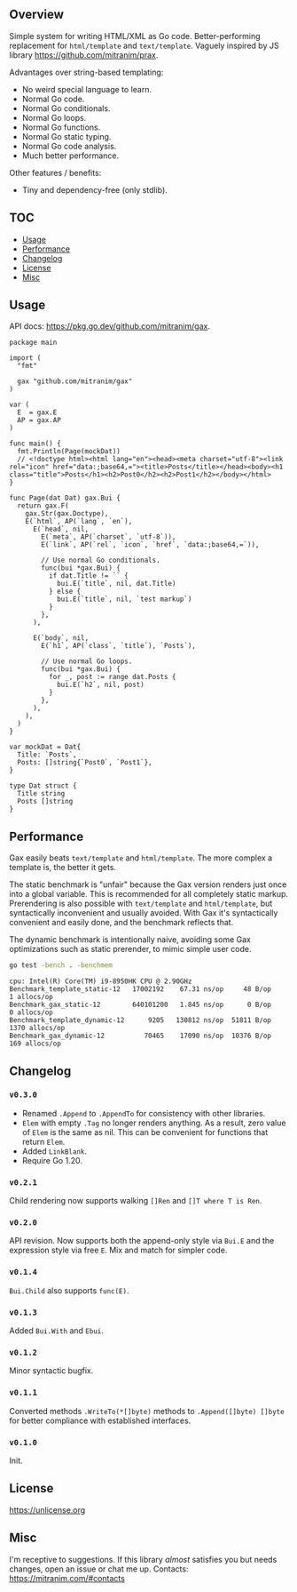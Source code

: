 ## Overview

Simple system for writing HTML/XML as Go code. Better-performing replacement for `html/template` and `text/template`. Vaguely inspired by JS library https://github.com/mitranim/prax.

Advantages over string-based templating:

  * No weird special language to learn.
  * Normal Go code.
  * Normal Go conditionals.
  * Normal Go loops.
  * Normal Go functions.
  * Normal Go static typing.
  * Normal Go code analysis.
  * Much better performance.

Other features / benefits:

  * Tiny and dependency-free (only stdlib).

## TOC

* [Usage](#usage)
* [Performance](#performance)
* [Changelog](#changelog)
* [License](#license)
* [Misc](#misc)

## Usage

API docs: https://pkg.go.dev/github.com/mitranim/gax.

```golang
package main

import (
  "fmt"

  gax "github.com/mitranim/gax"
)

var (
  E  = gax.E
  AP = gax.AP
)

func main() {
  fmt.Println(Page(mockDat))
  // <!doctype html><html lang="en"><head><meta charset="utf-8"><link rel="icon" href="data:;base64,="><title>Posts</title></head><body><h1 class="title">Posts</h1><h2>Post0</h2><h2>Post1</h2></body></html>
}

func Page(dat Dat) gax.Bui {
  return gax.F(
    gax.Str(gax.Doctype),
    E(`html`, AP(`lang`, `en`),
      E(`head`, nil,
        E(`meta`, AP(`charset`, `utf-8`)),
        E(`link`, AP(`rel`, `icon`, `href`, `data:;base64,=`)),

        // Use normal Go conditionals.
        func(bui *gax.Bui) {
          if dat.Title != `` {
            bui.E(`title`, nil, dat.Title)
          } else {
            bui.E(`title`, nil, `test markup`)
          }
        },
      ),

      E(`body`, nil,
        E(`h1`, AP(`class`, `title`), `Posts`),

        // Use normal Go loops.
        func(bui *gax.Bui) {
          for _, post := range dat.Posts {
            bui.E(`h2`, nil, post)
          }
        },
      ),
    ),
  )
}

var mockDat = Dat{
  Title: `Posts`,
  Posts: []string{`Post0`, `Post1`},
}

type Dat struct {
  Title string
  Posts []string
}
```

## Performance

Gax easily beats `text/template` and `html/template`. The more complex a template is, the better it gets.

The static benchmark is "unfair" because the Gax version renders just once into a global variable. This is recommended for all completely static markup. Prerendering is also possible with `text/template` and `html/template`, but syntactically inconvenient and usually avoided. With Gax it's syntactically convenient and easily done, and the benchmark reflects that.

The dynamic benchmark is intentionally naive, avoiding some Gax optimizations such as static prerender, to mimic simple user code.

```sh
go test -bench . -benchmem
```

```
cpu: Intel(R) Core(TM) i9-8950HK CPU @ 2.90GHz
Benchmark_template_static-12   17002192    67.31 ns/op     48 B/op     1 allocs/op
Benchmark_gax_static-12        640101200   1.845 ns/op      0 B/op     0 allocs/op
Benchmark_template_dynamic-12      9205   130812 ns/op  51811 B/op  1370 allocs/op
Benchmark_gax_dynamic-12          70465    17090 ns/op  10376 B/op   169 allocs/op
```

## Changelog

### `v0.3.0`

* Renamed `.Append` to `.AppendTo` for consistency with other libraries.
* `Elem` with empty `.Tag` no longer renders anything. As a result, zero value of `Elem` is the same as nil. This can be convenient for functions that return `Elem`.
* Added `LinkBlank`.
* Require Go 1.20.

### `v0.2.1`

Child rendering now supports walking `[]Ren` and `[]T where T is Ren`.

### `v0.2.0`

API revision. Now supports both the append-only style via `Bui.E` and the expression style via free `E`. Mix and match for simpler code.

### `v0.1.4`

`Bui.Child` also supports `func(E)`.

### `v0.1.3`

Added `Bui.With` and `Ebui`.

### `v0.1.2`

Minor syntactic bugfix.

### `v0.1.1`

Converted methods `.WriteTo(*[]byte)` methods to `.Append([]byte) []byte` for better compliance with established interfaces.

### `v0.1.0`

Init.

## License

https://unlicense.org

## Misc

I'm receptive to suggestions. If this library _almost_ satisfies you but needs changes, open an issue or chat me up. Contacts: https://mitranim.com/#contacts
